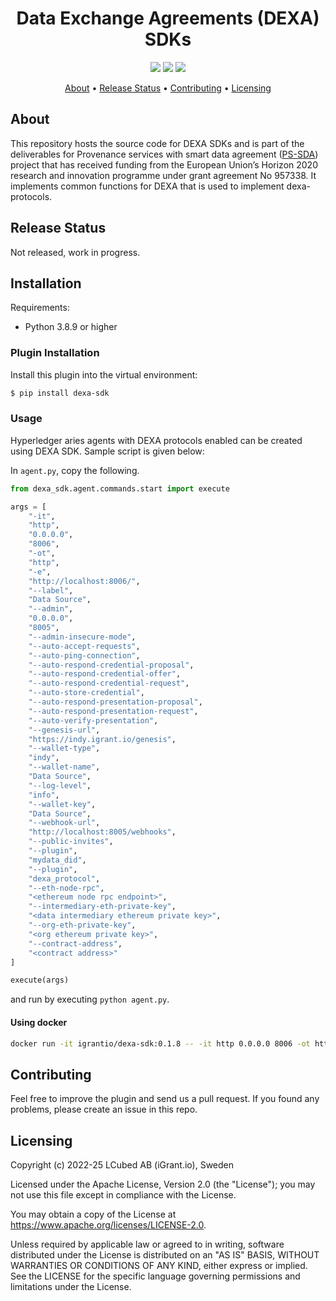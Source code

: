 <h1 align="center">
    Data Exchange Agreements (DEXA) SDKs
</h1>

<p align="center">
    <a href="/../../commits/" title="Last Commit"><img src="https://img.shields.io/github/last-commit/decentralised-dataexchange/dexa-sdk?style=flat"></a>
    <a href="/../../issues" title="Open Issues"><img src="https://img.shields.io/github/issues/decentralised-dataexchange/dexa-sdk?style=flat"></a>
    <a href="./LICENSE" title="License"><img src="https://img.shields.io/badge/License-Apache%202.0-green.svg?style=flat"></a>
</p>

<p align="center">
  <a href="#about">About</a> •
  <a href="#release-status">Release Status</a> •
  <a href="#contributing">Contributing</a> •
  <a href="#licensing">Licensing</a>
</p>

## About

This repository hosts the source code for DEXA SDKs and is part of the deliverables for Provenance services with smart data agreement ([PS-SDA](https://ontochain.ngi.eu/content/ps-sda)) project that has received funding from the European Union’s Horizon 2020 research and innovation programme under grant agreement No 957338. It implements common functions for DEXA that is used to implement dexa-protocols. 
## Release Status

Not released, work in progress.

## Installation

Requirements:
- Python 3.8.9 or higher

### Plugin Installation

Install this plugin into the virtual environment:

```sh
$ pip install dexa-sdk
```

### Usage

Hyperledger aries agents with DEXA protocols enabled can be created using DEXA SDK. Sample script is given below:

In `agent.py`, copy the following.

```python
from dexa_sdk.agent.commands.start import execute

args = [
    "-it",
    "http",
    "0.0.0.0",
    "8006",
    "-ot",
    "http",
    "-e",
    "http://localhost:8006/",
    "--label",
    "Data Source",
    "--admin",
    "0.0.0.0",
    "8005",
    "--admin-insecure-mode",
    "--auto-accept-requests",
    "--auto-ping-connection",
    "--auto-respond-credential-proposal",
    "--auto-respond-credential-offer",
    "--auto-respond-credential-request",
    "--auto-store-credential",
    "--auto-respond-presentation-proposal",
    "--auto-respond-presentation-request",
    "--auto-verify-presentation",
    "--genesis-url",
    "https://indy.igrant.io/genesis",
    "--wallet-type",
    "indy",
    "--wallet-name",
    "Data Source",
    "--log-level",
    "info",
    "--wallet-key",
    "Data Source",
    "--webhook-url",
    "http://localhost:8005/webhooks",
    "--public-invites",
    "--plugin",
    "mydata_did",
    "--plugin",
    "dexa_protocol",
    "--eth-node-rpc",
    "<ethereum node rpc endpoint>",
    "--intermediary-eth-private-key",
    "<data intermediary ethereum private key>",
    "--org-eth-private-key",
    "<org ethereum private key>",
    "--contract-address",
    "<contract address>"
]

execute(args)
```

and run by executing `python agent.py`.

#### Using docker

```sh
docker run -it igrantio/dexa-sdk:0.1.8 -- -it http 0.0.0.0 8006 -ot http -e http://localhost:8006/ --label Data Source --admin 0.0.0.0 8005 --admin-insecure-mode --auto-accept-requests --auto-ping-connection --auto-respond-credential-proposal --auto-respond-credential-offer --auto-respond-credential-request --auto-store-credential --auto-respond-presentation-proposal --auto-respond-presentation-request --auto-verify-presentation --genesis-url https://indy.igrant.io/genesis --wallet-type indy --wallet-name Data Source --log-level info --wallet-key Data Source --webhook-url http://localhost:8005/webhooks --public-invites --plugin mydata_did --plugin dexa_protocol --eth-node-rpc <ethereum node rpc endpoint> --intermediary-eth-private-key <data intermediary ethereum private key>  --org-eth-private-key <org ethereum private key> --contract-address <contract address>
```

## Contributing

Feel free to improve the plugin and send us a pull request. If you found any problems, please create an issue in this repo.

## Licensing
Copyright (c) 2022-25 LCubed AB (iGrant.io), Sweden

Licensed under the Apache License, Version 2.0 (the "License"); you may not use this file except in compliance with the License.

You may obtain a copy of the License at https://www.apache.org/licenses/LICENSE-2.0.

Unless required by applicable law or agreed to in writing, software distributed under the License is distributed on an "AS IS" BASIS, WITHOUT WARRANTIES OR CONDITIONS OF ANY KIND, either express or implied. See the LICENSE for the specific language governing permissions and limitations under the License.
